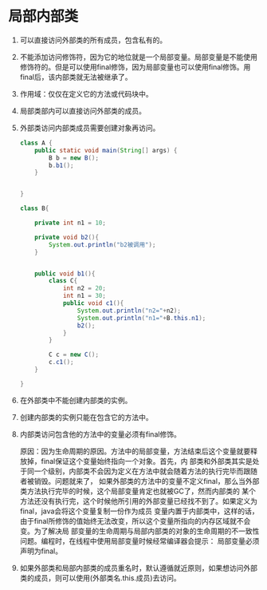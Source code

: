 # 局部内部类

1. 可以直接访问外部类的所有成员，包含私有的。

2. 不能添加访问修饰符，因为它的地位就是一个局部变量。局部变量是不能使用修饰符的。但是可以使用final修饰，因为局部变量也可以使用final修饰。用final后，该内部类就无法被继承了。

3. 作用域：仅仅在定义它的方法或代码块中。

4. 局部类部内可以直接访问外部类的成员。

5. 外部类访问内部类成员需要创建对象再访问。

   ```java
   class A {
       public static void main(String[] args) {
           B b = new B();
           b.b1();
       }
   
   
   }
   
   class B{
   
       private int n1 = 10;
   
       private void b2(){
           System.out.println("b2被调用");
       }
   
   
       public void b1(){
           class C{
               int n2 = 20;
               int n1 = 30;
               public void c1(){
                   System.out.println("n2="+n2);
                   System.out.println("n1="+B.this.n1);
                   b2();
               }
           }
   
           C c = new C();
           c.c1();
       }
   
   }
   ```

6. 在外部类中不能创建内部类的实例。

7. 创建内部类的实例只能在包含它的方法中。

8. 内部类访问包含他的方法中的变量必须有final修饰。

   原因：因为生命周期的原因。方法中的局部变量，方法结束后这个变量就要释放掉，final保证这个变量始终指向一个对象。首先，内		   部类和外部类其实是处于同一个级别，内部类不会因为定义在方法中就会随着方法的执行完毕而跟随者被销毁。问题就来了，		   如果外部类的方法中的变量不定义final，那么当外部类方法执行完毕的时候，这个局部变量肯定也就被GC了，然而内部类的		   某个方法还没有执行完，这个时候他所引用的外部变量已经找不到了。如果定义为final，java会将这个变量复制一份作为成员	       变量内置于内部类中，这样的话，由于final所修饰的值始终无法改变，所以这个变量所指向的内存区域就不会变。为了解决局		   部变量的生命周期与局部内部类的对象的生命周期的不一致性问题。编程时，在线程中使用局部变量时候经常编译器会提示：		   局部变量必须声明为final。

9. 如果外部类和局部内部类的成员重名时，默认遵循就近原则，如果想访问外部类的成员，则可以使用(外部类名.this.成员)去访问。

   

   